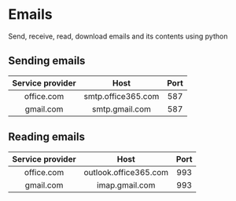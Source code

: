 # Emails
Send, receive, read, download emails and its contents using python


## Sending emails
| Service provider 	| Host 	| Port 	|
|:-:	|:-:	|:-:	|
| office.com 	| smtp.office365.com 	| 587 	|
| gmail.com 	| smtp.gmail.com 	| 587 	|


## Reading emails
| Service provider 	| Host 	| Port 	|
|:-:	|:-:	|:-:	|
| office.com | outlook.office365.com | 993 |
| gmail.com | imap.gmail.com | 993 |
